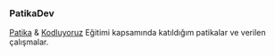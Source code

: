 ### PatikaDev
[Patika](https://app.patika.dev/egitimler) & [Kodluyoruz](https://www.kodluyoruz.org/) Eğitimi kapsamında katıldığım patikalar ve verilen çalışmalar.


